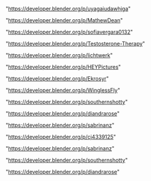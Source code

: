 "https://developer.blender.org/p/uyagaiudawhjga"

"https://developer.blender.org/p/MathewDean"

"https://developer.blender.org/p/sofiavergara0132"

"https://developer.blender.org/p/Testosterone-Therapy"

"https://developer.blender.org/p/lichtwerk"

"https://developer.blender.org/p/HEYPictures"

"https://developer.blender.org/p/Ekrosyr"

"https://developer.blender.org/p/WinglessFly"

"https://developer.blender.org/p/southernshotty"

"https://developer.blender.org/p/diandrarose"

"https://developer.blender.org/p/sabrinanz"

 
"https://developer.blender.org/p/cj4339125"


"https://developer.blender.org/p/sabrinanz"


"https://developer.blender.org/p/southernshotty"


"https://developer.blender.org/p/diandrarose"


 
